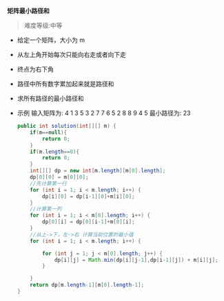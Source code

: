   **矩阵最小路径和**
   > 难度等级:中等
  
  * 给定一个矩阵，大小为 m
  * 从左上角开始每次只能向右走或者向下走
  * 终点为右下角
  * 路径中所有数字累加起来就是路径和
  * 求所有路径的最小路径和
  * 示例
  输入矩阵为:
   4 1 3 5
   3 2 7 7
   6 5 2 8
   8 9 4 5
  最小路径为: 23
  
    ````java
    public int solution(int[][] m) {  
        if(m==null){  
            return 0;  
        }  
        if(m.length==0){  
            return 0;  
        }  
        int[][] dp = new int[m.length][m[0].length];  
        dp[0][0] = m[0][0];  
        //先计算第一行  
        for (int i = 1; i < m.length; i++) {  
            dp[i][0] = dp[i-1][0]+m[i][0];  
        }  
        //计算第一列  
        for (int i = 1; i < m[0].length; i++) {  
            dp[0][i] = dp[0][i-1]+m[0][i];  
        }  
        //从上->下，左->右 计算当前位置的最小值  
        for (int i = 1; i < m.length; i++) {  

            for (int j = 1; j < m[0].length; j++) {  
                dp[i][j] = Math.min(dp[i][j-1],dp[i-1][j]) + m[i][j];  
            }  

        }
        return dp[m.length-1][m[0].length-1];  
    }
    ````
